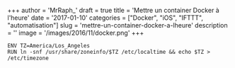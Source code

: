 +++
author = 'MrRaph_'
draft = true
title = 'Mettre un container Docker à l\'heure'
date = '2017-01-10'
categories = ["Docker", "iOS", "IFTTT", "automatisation"]
slug = 'mettre-un-container-docker-a-lheure'
description = ''
image = '/images/2016/11/docker.png'
+++



    ENV TZ=America/Los_Angeles
    RUN ln -snf /usr/share/zoneinfo/$TZ /etc/localtime && echo $TZ > /etc/timezone
